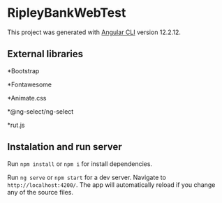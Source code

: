 # RipleyBankWebTest

This project was generated with [Angular CLI](https://github.com/angular/angular-cli) version 12.2.12.

## External libraries 

*Bootstrap 

*Fontawesome

*Animate.css

*@ng-select/ng-select

*rut.js

## Instalation and run server

Run `npm install` or `npm i` for install dependencies.

Run `ng serve` or `npm start` for a dev server. Navigate to `http://localhost:4200/`. The app will automatically reload if you change any of the source files.


